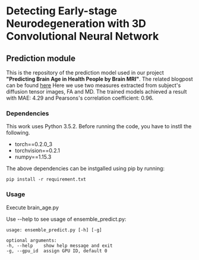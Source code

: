 # Detecting Early-stage Neurodegeneration with 3D Convolutional Neural Network

## Prediction module
This is the repository of the prediction model used in our project **"Predicting Brain Age in Health People by Brain MRI"**. The related blogpost can be found [here](/spreadwyver.github.io/projects/brain/brain/)
Here we use two measures extracted from subject's diffusion tensor images, FA and MD. The trained models achieved a result with MAE: 4.29 and Pearsons's correlation coefficient: 0.96.

### Dependencies
This work uses Python 3.5.2. Before running the code, you have to instll the following.
- torch==0.2.0_3
- torchvision==0.2.1
- numpy==1.15.3

The above dependencies can be instgalled using pip by running:
```
pip install -r requirement.txt
```

### Usage
Execute brain_age.py

Use --help to see usage of ensemble_predict.py:
```
usage: ensemble_predict.py [-h] [-g]

optional arguments:
-h, --help    show help message and exit
-g, --gpu_id  assign GPU ID, default 0
```
